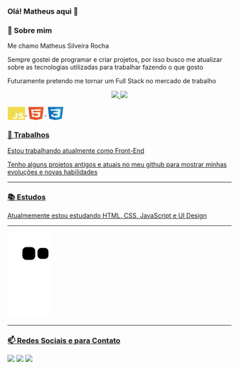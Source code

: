 ### Olá! Matheus aqui 👋

### 🤔 Sobre mim

  Me chamo Matheus Silveira Rocha
  
  Sempre gostei de programar e criar projetos, por isso busco me atualizar sobre as 
  tecnologias utilizadas para trabalhar fazendo o que gosto
  
  Futuramente pretendo me tornar um Full Stack no mercado de trabalho

<div align="center">
  <a href="https://github.com/rochamaatheus">
  <img height="170rem" src="https://github-readme-stats.vercel.app/api?username=rochamaatheus&show_icons=true&theme=midnight-purple&include_all_commits=true&count_private=true"/>
  <img height="170rem" src="https://github-readme-stats.vercel.app/api/top-langs/?username=rochamaatheus&layout=compact&langs_count=7&theme=midnight-purple"/>
</div>

<div style="display: inline_block"><br>
  <img align="center" alt="Rocha-Js" height="30" width="40" src="https://raw.githubusercontent.com/devicons/devicon/master/icons/javascript/javascript-plain.svg">
  <img align="center" alt="Rocha-HTML" height="30" width="40" src="https://raw.githubusercontent.com/devicons/devicon/master/icons/html5/html5-original.svg">
  <img align="center" alt="Rocha-CSS" height="30" width="40" src="https://raw.githubusercontent.com/devicons/devicon/master/icons/css3/css3-original.svg">
</div>

### 🔭 Trabalhos

  Estou trabalhando atualmente como Front-End
  
  Tenho alguns projetos antigos e atuais no meu github para mostrar minhas evoluções e novas habilidades
<hr>

### 📚 Estudos

  Atualmemente estou estudando HTML, CSS, JavaScript e UI Design
  
<hr>
  
  ![Snake animation](https://github.com/rochamaatheus/rochamaatheus/blob/output/github-contribution-grid-snake.svg)
  
<hr>

 ### 📫 Redes Sociais e para Contato
  
<div> 
  <a href="https://instagram.com/_rochamaatheus" target="_blank"><img src="https://img.shields.io/badge/-Instagram-%23E4405F?style=for-the-badge&logo=instagram&logoColor=white" target="_blank"></a>
  <a href = "mailto:matheussilveirarocha.sc@gmail.com"><img src="https://img.shields.io/badge/-Gmail-%23333?style=for-the-badge&logo=gmail&logoColor=white" target="_blank"></a>
  <a href="https://www.linkedin.com/in/matheus-rocha-269870234" target="_blank"><img src="https://img.shields.io/badge/-LinkedIn-%230077B5?style=for-the-badge&logo=linkedin&logoColor=white" target="_blank"></a> 
  
</div>

